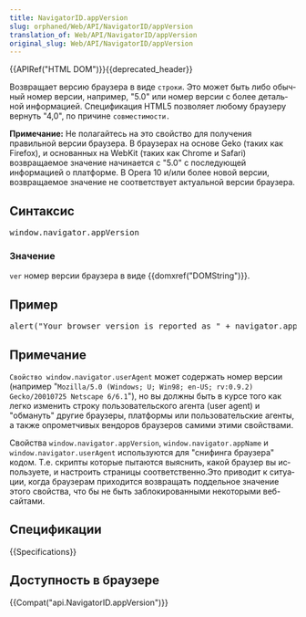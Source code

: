 ```yaml
---
title: NavigatorID.appVersion
slug: orphaned/Web/API/NavigatorID/appVersion
translation_of: Web/API/NavigatorID/appVersion
original_slug: Web/API/NavigatorID/appVersion
---
```


<p>{{APIRef("HTML DOM")}}{{deprecated_header}}</p>

<p><span id="result_box" lang="ru"><span class="hps">Возвращает версию</span> <span class="hps">браузера</span> <span class="hps">в виде <code>строки</code></span><span>.</span> <span class="hps">Это может быть либо</span> <span class="hps">обычный</span> <span class="hps">номер версии</span><span>,</span> например, "<span>5.0"</span> <span class="hps">или</span> <span class="hps">номер версии</span> <span class="hps">с </span><span class="hps">более детальной информацией</span><span>.</span></span> <span id="result_box" lang="ru"><span>Спецификация HTML5</span> <span class="hps">позволяет любому</span> <span class="hps">браузеру</span> <span class="hps">вернуть</span> "<span>4,0</span><span>"</span><span>,</span> <span class="hps">по причине</span> <code><span class="hps">совместимости.</span></code></span></p>

<div class="note"><p><strong>Примечание:</strong> Не полагайтесь на это свойство для получения правильной версии браузера. В браузерах на основе Geko (таких как Firefox), и основанных на WebKit (таких как Chrome и Safari) возвращаемое значение начинается с "5.0" с последующей информацией о платформе. В Opera 10 и/или более новой версии, возвращаемое значение не соответствует актуальной версии браузера.</p></div>

<h2 id="Syntax">Синтаксис</h2>

<pre class="syntaxbox">window.navigator.appVersion
</pre>

<h3 id="Returned_value">Значение</h3>

<p><code>ver</code> номер версии браузера в виде {{domxref("DOMString")}}.</p>

<h2 id="Example">Пример</h2>

<pre class="brush: js">alert("Your browser version is reported as " + navigator.appVersion);
</pre>

<h2 id="Notes">Примечание</h2>

<p><code>Свойство window.navigator.userAgent</code> может содержать номер версии (например  "<code>Mozilla/5.0 (Windows; U; Win98; en-US; rv:0.9.2) Gecko/20010725 Netscape 6/6.1</code>"), но вы должны быть в курсе того как легко изменить строку пользовательского агента (user agent) и "обмануть" другие браузеры, платформы или пользовательские агенты, а также опрометчивых вендоров браузеров самими этими свойствами.</p>

<p>Свойства <code>window.navigator.appVersion</code>, <code>window.navigator.appName</code> и <code>window.navigator.userAgent</code> используются для "снифинга браузера" кодом. Т.е. скрипты <span id="result_box" lang="ru"><span>которые пытаются</span> <span class="hps">выяснить,</span> <span class="hps">какой браузер</span> <span class="hps">вы используете, и</span> <span class="hps">настроить</span> <span class="hps">страницы</span> <span class="hps">соответственно</span><span>.Это приводит к ситуации, когда браузерам приходится возвращать поддельное значение</span></span> этого свойства, что бы не быть заблокированными некоторыми веб-сайтами.</p>

<h2 id="Спецификации">Спецификации</h2>

<div>{{Specifications}}</div>

<h2 id="Доступность_в_браузере">Доступность в браузере</h2>

<p>{{Compat("api.NavigatorID.appVersion")}}</p>
